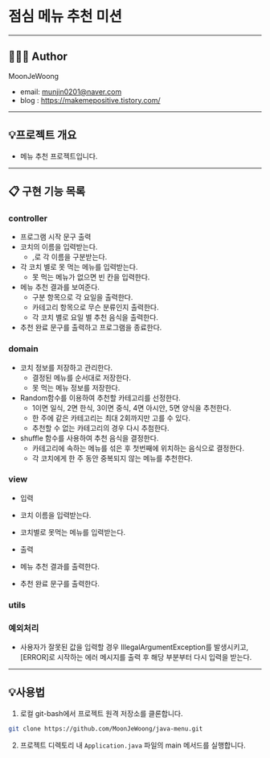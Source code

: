 # 점심 메뉴 추천 미션

---

## 👨🏻‍💼 Author
MoonJeWoong
- email: munjin0201@naver.com
- blog : https://makemepositive.tistory.com/

---

## 💡프로젝트 개요
- 메뉴 추천 프로젝트입니다.

---


## 📋 구현 기능 목록

### controller
- 프로그램 시작 문구 출력
- 코치의 이름을 입력받는다.
  - ,로 각 이름을 구분받는다.
- 각 코치 별로 못 먹는 메뉴를 입력받는다.
  - 못 먹는 메뉴가 없으면 빈 칸을 입력한다.
- 메뉴 추천 결과를 보여준다.
  - 구분 항목으로 각 요일을 출력한다.
  - 카테고리 항목으로 무슨 분류인지 출력한다.
  - 각 코치 별로 요일 별 추천 음식을 출력한다.
- 추천 완료 문구를 출력하고 프로그램을 종료한다. 

### domain
- 코치 정보를 저장하고 관리한다.
  - 결정된 메뉴를 순서대로 저장한다.
  - 못 먹는 메뉴 정보를 저장한다.
- Random함수를 이용하여 추천할 카테고리를 선정한다.
  - 1이면 일식, 2면 한식, 3이면 중식, 4면 아시안, 5면 양식을 추천한다.
  - 한 주에 같은 카테고리는 최대 2회까지만 고를 수 있다.
  - 추천할 수 없는 카테고리의 경우 다시 추첨한다.
- shuffle 함수를 사용하여 추천 음식을 결정한다.
  - 카테고리에 속하는 메뉴를 섞은 후 첫번째에 위치하는 음식으로 결정한다.
  - 각 코치에게 한 주 동안 중복되지 않는 메뉴를 추천한다.


### view
- 입력
- 코치 이름을 입력받는다.
- 코치별로 못먹는 메뉴를 입력받는다.


- 출력
- 메뉴 추천 결과를 출력한다.
- 추천 완료 문구를 출력한다.


### utils


### 예외처리
- 사용자가 잘못된 값을 입력할 경우 IllegalArgumentException를 발생시키고, [ERROR]로 시작하는 에러 메시지를 출력 후 해당 부분부터 다시 입력을 받는다.


---

## 💡사용법
1. 로컬 git-bash에서 프로젝트 원격 저장소를 클론합니다.
~~~ bash
git clone https://github.com/MoonJeWoong/java-menu.git
~~~

2. 프로젝트 디렉토리 내 `Application.java` 파일의 main 메서드를 실행합니다.